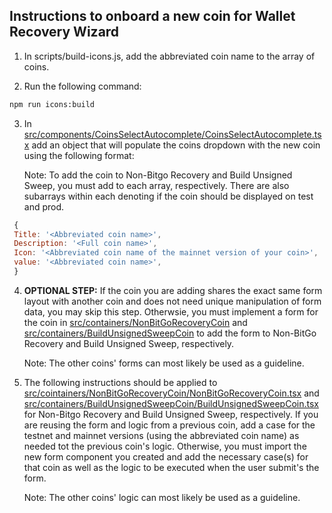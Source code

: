 ## Instructions to onboard a new coin for Wallet Recovery Wizard

1. In scripts/build-icons.js, add the abbreviated coin name to the array of coins.

2. Run the following command:

```bash
npm run icons:build
```

3. In [src/components/CoinsSelectAutocomplete/CoinsSelectAutocomplete.tsx](src/components/CoinsSelectAutocomplete/CoinsSelectAutocomplete.tsx) add an object that will populate the coins dropdown with the new coin using the following format:

   Note: To add the coin to Non-Bitgo Recovery and Build Unsigned Sweep, you must add to each array, respectively. There are also subarrays within each denoting if the coin should be displayed on test and prod.

```js
 {
 Title: '<Abbreviated coin name>',
 Description: '<Full coin name>',
 Icon: '<Abbreviated coin name of the mainnet version of your coin>',
 value: '<Abbreviated coin name>',
 }
```

4. **OPTIONAL STEP:** If the coin you are adding shares the exact same form layout with another coin and does not need unique manipulation of form data, you may skip this step. Otherwsie, you must implement a form for the coin in [src/containers/NonBitGoRecoveryCoin](src/containers/NonBitGoRecoveryCoin) and [src/containers/BuildUnsignedSweepCoin](src/containers/BuildUnsignedSweepCoin) to add the form to Non-BitGo Recovery and Build Unsigned Sweep, respectively.

   Note: The other coins' forms can most likely be used as a guideline.

5. The following instructions should be applied to [src/cointainers/NonBitGoRecoveryCoin/NonBitGoRecoveryCoin.tsx](src/containers/NonBitGoRecoveryCoin/NonBitGoRecoveryCoin.tsx) and [src/containers/BuildUnsignedSweepCoin/BuildUnsignedSweepCoin.tsx](src/containers/BuildUnsignedSweepCoin/BuildUnsignedSweepCoin.tsx) for Non-Bitgo Recovery and Build Unsigned Sweep, respectively. If you are reusing the form and logic from a previous coin, add a case for the testnet and mainnet versions (using the abbreviated coin name) as needed tot the previous coin's logic. Otherwise, you must import the new form component you created and add the necessary case(s) for that coin as well as the logic to be executed when the user submit's the form.

   Note: The other coins' logic can most likely be used as a guideline.
